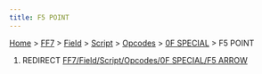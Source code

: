 ```yaml
---
title: F5 POINT
---
```


[Home](../../../../../Main%20Page.md.md) > [FF7](../../../../../FF7.md) > [Field](../../../../Field.md) > [Script](../../../Script.md) > [Opcodes](../../Opcodes.md) > [0F SPECIAL](../0F%20SPECIAL.md) > F5 POINT

1.  REDIRECT [FF7/Field/Script/Opcodes/0F SPECIAL/F5 ARROW][]

  [FF7/Field/Script/Opcodes/0F SPECIAL/F5 ARROW]: ../0F%20SPECIAL/F5%20ARROW.md
    "wikilink"
